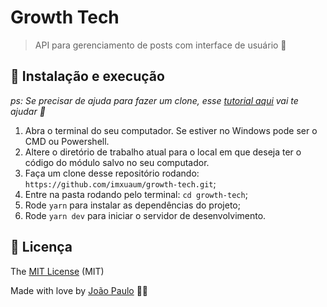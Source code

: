 # Growth Tech

> API para gerenciamento de posts com interface de usuário 🏢 

## 🚀 Instalação e execução

_ps: Se precisar de ajuda para fazer um clone, esse [tutorial aqui](https://help.github.com/pt/github/creating-cloning-and-archiving-repositories/cloning-a-repository) vai te ajudar 💖_

1. Abra o terminal do seu computador. Se estiver no Windows pode ser o CMD ou Powershell.
2. Altere o diretório de trabalho atual para o local em que deseja ter o código do módulo salvo no seu computador.
3. Faça um clone desse repositório rodando: <br> `https://github.com/imxuaum/growth-tech.git`;
4. Entre na pasta rodando pelo terminal: `cd growth-tech`;
5. Rode `yarn` para instalar as dependências do projeto;
6. Rode `yarn dev` para iniciar o servidor de desenvolvimento.

## :page_facing_up: Licença

The [MIT License](https://github.com/imxuaum/growth-tech/blob/master/LICENSE) (MIT)

Made with love by [João Paulo](https://github.com/imxuaum) 💜🚀
